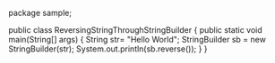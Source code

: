 package sample;

public class ReversingStringThroughStringBuilder {
    public static void main(String[] args) {
        String str= "Hello World";
        StringBuilder sb = new StringBuilder(str);
        System.out.println(sb.reverse());
    }
}
